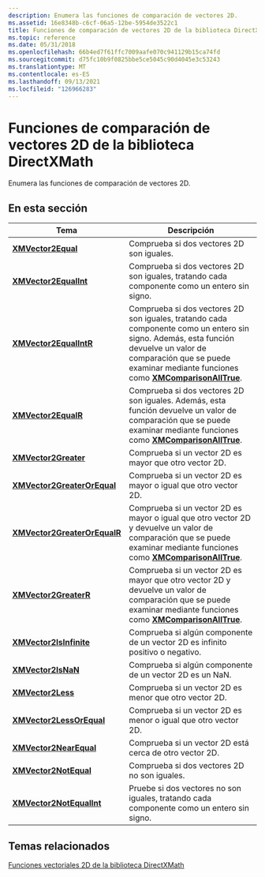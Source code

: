 ```yaml
---
description: Enumera las funciones de comparación de vectores 2D.
ms.assetid: 16e8348b-c6cf-06a5-12be-5954de3522c1
title: Funciones de comparación de vectores 2D de la biblioteca DirectXMath
ms.topic: reference
ms.date: 05/31/2018
ms.openlocfilehash: 66b4ed7f61ffc7009aafe070c941129b15ca74fd
ms.sourcegitcommit: d75fc10b9f0825bbe5ce5045c90d4045e3c53243
ms.translationtype: MT
ms.contentlocale: es-ES
ms.lasthandoff: 09/13/2021
ms.locfileid: "126966283"
---
```

# <a name="directxmath-library-2d-vector-comparison-functions"></a>Funciones de comparación de vectores 2D de la biblioteca DirectXMath

Enumera las funciones de comparación de vectores 2D.

## <a name="in-this-section"></a>En esta sección



| Tema                                                                   | Descripción                                                                                                                                                                                                                                               |
|-------------------------------------------------------------------------|-----------------------------------------------------------------------------------------------------------------------------------------------------------------------------------------------------------------------------------------------------------|
| [**XMVector2Equal**](/windows/win32/api/directxmath/nf-directxmath-xmvector2equal)<br/>                     | Comprueba si dos vectores 2D son iguales.<br/>                                                                                                                                                                                                        |
| [**XMVector2EqualInt**](/windows/win32/api/directxmath/nf-directxmath-xmvector2equalint)<br/>               | Comprueba si dos vectores 2D son iguales, tratando cada componente como un entero sin signo.<br/>                                                                                                                                                        |
| [**XMVector2EqualIntR**](/windows/win32/api/directxmath/nf-directxmath-xmvector2equalintr)<br/>             | Comprueba si dos vectores 2D son iguales, tratando cada componente como un entero sin signo. Además, esta función devuelve un valor de comparación que se puede examinar mediante funciones como [**XMComparisonAllTrue**](/windows/desktop/api/DirectXMath/nf-directxmath-xmcomparisonalltrue).<br/> |
| [**XMVector2EqualR**](/windows/win32/api/directxmath/nf-directxmath-xmvector2equalr)<br/>                   | Comprueba si dos vectores 2D son iguales. Además, esta función devuelve un valor de comparación que se puede examinar mediante funciones como [**XMComparisonAllTrue**](/windows/desktop/api/DirectXMath/nf-directxmath-xmcomparisonalltrue).<br/>                                                 |
| [**XMVector2Greater**](/windows/win32/api/directxmath/nf-directxmath-xmvector2greater)<br/>                 | Comprueba si un vector 2D es mayor que otro vector 2D.<br/>                                                                                                                                                                                 |
| [**XMVector2GreaterOrEqual**](/windows/win32/api/directxmath/nf-directxmath-xmvector2greaterorequal)<br/>   | Comprueba si un vector 2D es mayor o igual que otro vector 2D.<br/>                                                                                                                                                                     |
| [**XMVector2GreaterOrEqualR**](/windows/win32/api/directxmath/nf-directxmath-xmvector2greaterorequalr)<br/> | Comprueba si un vector 2D es mayor o igual que otro vector 2D y devuelve un valor de comparación que se puede examinar mediante funciones como [**XMComparisonAllTrue**](/windows/desktop/api/DirectXMath/nf-directxmath-xmcomparisonalltrue).<br/>                                      |
| [**XMVector2GreaterR**](/windows/win32/api/directxmath/nf-directxmath-xmvector2greaterr)<br/>               | Comprueba si un vector 2D es mayor que otro vector 2D y devuelve un valor de comparación que se puede examinar mediante funciones como [**XMComparisonAllTrue**](/windows/desktop/api/DirectXMath/nf-directxmath-xmcomparisonalltrue).<br/>                                                  |
| [**XMVector2IsInfinite**](/windows/win32/api/directxmath/nf-directxmath-xmvector2isinfinite)<br/>           | Comprueba si algún componente de un vector 2D es infinito positivo o negativo.<br/>                                                                                                                                                                   |
| [**XMVector2IsNaN**](/windows/win32/api/directxmath/nf-directxmath-xmvector2isnan)<br/>                     | Comprueba si algún componente de un vector 2D es un NaN.<br/>                                                                                                                                                                                           |
| [**XMVector2Less**](/windows/win32/api/directxmath/nf-directxmath-xmvector2less)<br/>                       | Comprueba si un vector 2D es menor que otro vector 2D.<br/>                                                                                                                                                                                    |
| [**XMVector2LessOrEqual**](/windows/win32/api/directxmath/nf-directxmath-xmvector2lessorequal)<br/>         | Comprueba si un vector 2D es menor o igual que otro vector 2D.<br/>                                                                                                                                                                        |
| [**XMVector2NearEqual**](/windows/win32/api/directxmath/nf-directxmath-xmvector2nearequal)<br/>             | Comprueba si un vector 2D está cerca de otro vector 2D.<br/>                                                                                                                                                                                         |
| [**XMVector2NotEqual**](/windows/win32/api/directxmath/nf-directxmath-xmvector2notequal)<br/>               | Comprueba si dos vectores 2D no son iguales.<br/>                                                                                                                                                                                                    |
| [**XMVector2NotEqualInt**](/windows/win32/api/directxmath/nf-directxmath-xmvector2notequalint)<br/>         | Pruebe si dos vectores no son iguales, tratando cada componente como un entero sin signo.<br/>                                                                                                                                                        |



 

## <a name="related-topics"></a>Temas relacionados

<dl> <dt>

[Funciones vectoriales 2D de la biblioteca DirectXMath](ovw-xnamath-reference-functions-vector2.md)
</dt> </dl>

 

 

